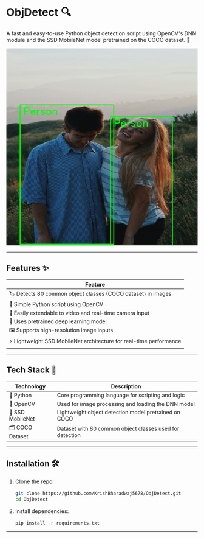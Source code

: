 # ObjDetect 🔍

A fast and easy-to-use Python object detection script using OpenCV's DNN module and the SSD MobileNet model pretrained on the COCO dataset. 🤖

![ObjDetect Demo](https://github.com/KrishBharadwaj5678/ObjDetect/raw/main/ObjDetectDemo.png)  

---

## Features ✨

| Feature                                                                 |
|-------------------------------------------------------------------------|
| 🏷️ Detects 80 common object classes (COCO dataset) in images           |
| 🐍 Simple Python script using OpenCV                                    |
| 🎥 Easily extendable to video and real-time camera input                |
| 🧠 Uses pretrained deep learning model                                  |
| 🖼️ Supports high-resolution image inputs                               |
| ⚡ Lightweight SSD MobileNet architecture for real-time performance     |

---

## Tech Stack 🧰

| Technology       | Description                                                  |
|------------------|--------------------------------------------------------------|
| 🐍 Python        | Core programming language for scripting and logic            |
| 🧠 OpenCV        | Used for image processing and loading the DNN model          |
| 🤖 SSD MobileNet | Lightweight object detection model pretrained on COCO        |
| 🗂️ COCO Dataset  | Dataset with 80 common object classes used for detection     |

---

## Installation 🛠️

1. Clone the repo:

   ```bash
   git clone https://github.com/KrishBharadwaj5678/ObjDetect.git
   cd ObjDetect
   ```

2. Install dependencies:

   ```bash
   pip install -r requirements.txt
   ```

---
